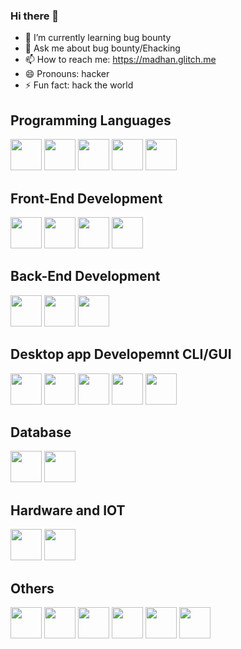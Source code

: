 ### Hi there 👋

<!--
**madhanmaaz/madhanmaaz** is a ✨ _special_ ✨ repository because its `README.md` (this file) appears on your GitHub profile.

Here are some ideas to get you started:
-->

- 🌱 I’m currently learning bug bounty
- 💬 Ask me about bug bounty/Ehacking
- 📫 How to reach me: https://madhan.glitch.me
- 😄 Pronouns: hacker
- ⚡ Fun fact: hack the world

## Programming Languages
<p>
<img src="https://cdn.jsdelivr.net/gh/devicons/devicon/icons/javascript/javascript-original.svg" width=50 height=50/>
<img src="https://cdn.jsdelivr.net/gh/devicons/devicon/icons/python/python-original.svg" width=50 height=50/>
<img src="https://cdn.jsdelivr.net/gh/devicons/devicon/icons/php/php-original.svg"  width=50 height=50/>
<img src="https://cdn.jsdelivr.net/gh/devicons/devicon/icons/cplusplus/cplusplus-original.svg" width=50 height=50/>
<img src="https://cdn.jsdelivr.net/gh/devicons/devicon/icons/go/go-original.svg" width=50 height=50/>
</p>

## Front-End Development
<p>
<img src="https://cdn.jsdelivr.net/gh/devicons/devicon/icons/html5/html5-original.svg" width=50 height=50/>
<img src="https://cdn.jsdelivr.net/gh/devicons/devicon/icons/css3/css3-original.svg" width=50 height=50/>
<img src="https://cdn.jsdelivr.net/gh/devicons/devicon/icons/javascript/javascript-original.svg" width=50 height=50/>
<img src="https://cdn.jsdelivr.net/gh/devicons/devicon/icons/bootstrap/bootstrap-original.svg" width=50 height=50/>
  </p>        

## Back-End Development
<p>
<img src="https://cdn.jsdelivr.net/gh/devicons/devicon/icons/nodejs/nodejs-original.svg" width=50 height=50/>
<img src="https://cdn.jsdelivr.net/gh/devicons/devicon/icons/python/python-original.svg" width=50 height=50/>
<img src="https://cdn.jsdelivr.net/gh/devicons/devicon/icons/php/php-original.svg"  width=50 height=50/>        
</p>

## Desktop app Developemnt CLI/GUI
<p>
<img src="https://cdn.jsdelivr.net/gh/devicons/devicon/icons/nodejs/nodejs-original.svg" width=50 height=50/>
<img src="https://cdn.jsdelivr.net/gh/devicons/devicon/icons/electron/electron-original.svg"  width=50 height=50/>   
<img src="https://cdn.jsdelivr.net/gh/devicons/devicon/icons/python/python-original.svg" width=50 height=50/>
<img src="https://cdn.jsdelivr.net/gh/devicons/devicon/icons/cplusplus/cplusplus-original.svg" width=50 height=50/>
<img src="https://cdn.jsdelivr.net/gh/devicons/devicon/icons/go/go-original.svg" width=50 height=50/> 
</p>

## Database
<p>
<img src="https://cdn.jsdelivr.net/gh/devicons/devicon/icons/mongodb/mongodb-original.svg"  width=50 height=50/>
<img src="https://cdn.jsdelivr.net/gh/devicons/devicon/icons/mysql/mysql-original-wordmark.svg" width=50 height=50 />
</p>

## Hardware and IOT
<p>
<img src="https://cdn.jsdelivr.net/gh/devicons/devicon/icons/arduino/arduino-original.svg"  width=50 height=50/>
<img src="https://cdn.jsdelivr.net/gh/devicons/devicon/icons/raspberrypi/raspberrypi-original.svg"  width=50 height=50/>
  </p>                                

## Others
<p>
<img src="https://cdn.jsdelivr.net/gh/devicons/devicon/icons/selenium/selenium-original.svg"  width=50 height=50/>
<img src="https://cdn.jsdelivr.net/gh/devicons/devicon/icons/docker/docker-original.svg" width=50 height=50 />
<img src="https://cdn.jsdelivr.net/gh/devicons/devicon/icons/git/git-original.svg" width=50 height=50 />
<img src="https://cdn.jsdelivr.net/gh/devicons/devicon/icons/heroku/heroku-plain-wordmark.svg" width=50 height=50 />
<img src="https://cdn.jsdelivr.net/gh/devicons/devicon/icons/bash/bash-original.svg"  width=50 height=50/>
<img src="https://cdn.jsdelivr.net/gh/devicons/devicon/icons/linux/linux-original.svg" width=50 height=50 />
</p>
